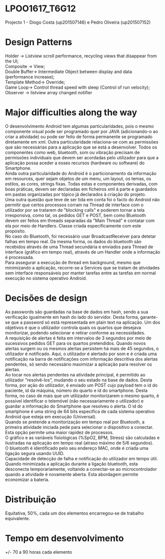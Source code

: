 # LPOO1617_T6G12
Projecto 1 - Diogo Costa (up201507146) e Pedro Oliveira (up201507152)
# Design Patterns
Holder -> Listview scroll performance, recycling views that disappear from the UI;</br>
Composite -> View; </br>
Double Buffer-> Intermediate Object between display and data (performance increase);</br>
Template Method-> Override;</br>
Game Loop-> Control thread speed with sleep (Control of run velocity);</br>
Observer -> listview array changed notifier

# Major difficulties along the way
O desenvolvimento Android tem algumas particularidades, pois o mesmo componente visual pode ser programado quer por JAVA (adicionando-o ao criar a atividade) ou pode ser feito de forma permanente se programado diretamente em xml. Outra particularidade relaciona-se com as permissões que são necessárias para a aplicação que se está a desenvolver. Todos os componentes como web, bluetooth, som ou vibração precisam de permissões individuais que devem ser acordadas pelo utilizador para que a aplicação possa aceder a esses recursos (hardware ou software) do Smartphone.</br>
Ainda outra particularidade do Android é o particionamento da informação em resources, quer sejam objetos de um menu, um layout, os temas, os estilos, as cores, strings fixas. Todas estas e componentes derivadas, com boas práticas, devem ser declaradas em ficheiros xml à parte e guardados em pastas organizadas por tópico já declarados à criação do projeto.</br>
Uma outra questão que teve de ser tida em conta foi o facto do Android não permitir que certos processos corram na Thread de interface com o utilizador por se tratarem de "blocking calls" e poderem tornar a tela irresponsiva, como tal, os pedidos GET e POST, bem como Bluetooth devem ser feitos em threads separadas da "Main Thread" e contatar com ela por meio de Handlers. Classe criada especificamente com este propósito.</br>
No caso do Bluetooth, foi necessário usar BroadcastReceiver para detetar falhas em tempo real.
Da mesma forma, os dados do bluetooth são recebidos através de uma Thread secundária e enviados para Thread de interface (gráfico em tempo real), através de um Handler onde a informação é processada.</br>
Para assegurar a execução de thread em background, mesmo que minimizando a aplicação, recorre-se a Services que se tratam de atividades sem interface responsáveis por manter tarefas entre as tarefas em normal execução no sistema operativo Android.</br>

# Decisões de design

As passwords são guardadas na base de dados em hash, sendo a sua verificação igualmente em hash do lado do servidor. Desta forma, garante-se que a password só está representada em plain text na aplicação.
Um dos objetivos é que o utilizador controla quais os quartos que desejava monitorizar, podendo selecionar e retirar conforme as necessidades.</br>
A requisição de alertas é feita em intervalos de 3 segundos por meio de sucessivos pedidos GET para os quartos pretendidos. Quando novos alertas surgem ou os mesmos alertas persistem há mais de 45 segundos, o utilizador é notificado. Aqui, o utilizador é alertado por som e é criada uma notificação na barra de notificações com informação descritiva dos alertas pendentes, só sendo necessário maximizar a aplicação para resolver os alertas.</br>
Ao tocar nos alertas pendentes na atividade principal, é permitido ao utilizador "resolvê-los", mudando o seu estado na base de dados. Desta forma, por ação do utilizador, é enviado um POST cujo payload tem o id do paciente, id da máquina, número do quarto e id do smartphone. Desta forma, no caso de mais que um utilizador monitorizarem o mesmo quarto, é possível identificar o telemóvel (não necessariamente o utilizador) e guardar a informação do Smartphone que resolveu o alerta. O id do smartphone é uma string de 64 bits específica de cada sistema operativo Android que esteja em execução (Universal).</br>
Quando se pretende a monitorização em tempo real por Bluetooth, a primeira atividade iniciada pede para selecionar o dispositivo a conectar. Esta opção permite uma maior rapidez de processos.</br>
O gráfico e as variáveis fisiológicas (%SpO2, BPM, Stress) são calculadas e ilustradas na aplicação em tempo real (atraso máximo de 5/6 segundos).</br>
O bluetooth é identificado pelo seu endereço MAC, onde é criada uma ligação segura usando UUID.</br>
Capacidade de detecção de falha e notificação do utilizador em tempo útil. Quando minimizada a aplicação durante a ligação bluetooth, esta desconecta temporariamente, voltando a conectar-se ao microcontrolador quando a atividade é novamente aberta. Esta abordagem permite economizar a bateria.</br>

# Distribuição 

Equitativa, 50%, cada um dos elementos encarregou-se de trabalho equivalente.</br>

# Tempo em desenvolvimento

+/- 70 a 90 horas cada elemento </br>

